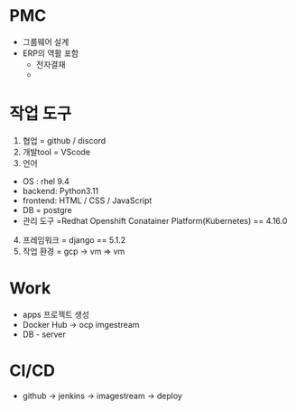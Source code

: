 # PMC
- 그룹웨어 설계
- ERP의 역활 포함
  - 전자결재
  -

# 작업 도구
1) 협업 = github / discord
2) 개발tool = VScode
3) 언어
- OS : rhel 9.4
- backend: Python3.11
- frontend: HTML / CSS / JavaScript
- DB = postgre
- 관리 도구 =Redhat Openshift Conatainer Platform(Kubernetes) == 4.16.0
4) 프레임워크 = django == 5.1.2
5) 작업 환경 = gcp -> vm => vm


# Work
- apps 프로젝트 생성
- Docker Hub -> ocp imgestream
- DB - server

# CI/CD
- github -> jenkins -> imagestream -> deploy

